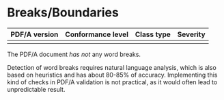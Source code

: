 # Breaks/Boundaries

| PDF/A version | Conformance level | Class type  | Severity |
| ------------- | ----------------- | ----------  | -------- |
|               |                   |             |          |

The PDF/A document _has not_ any word breaks.

Detection of word breaks requires natural language analysis, which is also based on heuristics and has about 80-85% of accuracy. Implementing this kind of checks in PDF/A validation is not practical, as it would often lead to unpredictable result.
